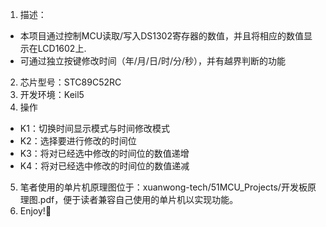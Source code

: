 1.  描述：
-  本项目通过控制MCU读取/写入DS1302寄存器的数值，并且将相应的数值显示在LCD1602上.
-  可通过独立按键修改时间（年/月/日/时/分/秒），并有越界判断的功能
2. 芯片型号：STC89C52RC
3. 开发环境：Keil5
4. 操作    
- K1：切换时间显示模式与时间修改模式
- K2：选择要进行修改的时间位
- K3：将对已经选中修改的时间位的数值递增
- K4：将对已经选中修改的时间位的数值递减
5. 笔者使用的单片机原理图位于：xuanwong-tech/51MCU_Projects/开发板原理图.pdf，便于读者兼容自己使用的单片机以实现功能。
6. Enjoy!🍻
